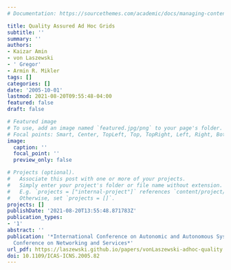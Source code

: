 ```yaml
---
# Documentation: https://sourcethemes.com/academic/docs/managing-content/

title: Quality Assured Ad Hoc Grids
subtitle: ''
summary: ''
authors:
- Kaizar Amin
- von Laszewski
- ' Gregor'
- Armin R. Mikler
tags: []
categories: []
date: '2005-10-01'
lastmod: 2021-08-20T09:55:48-04:00
featured: false
draft: false

# Featured image
# To use, add an image named `featured.jpg/png` to your page's folder.
# Focal points: Smart, Center, TopLeft, Top, TopRight, Left, Right, BottomLeft, Bottom, BottomRight.
image:
  caption: ''
  focal_point: ''
  preview_only: false

# Projects (optional).
#   Associate this post with one or more of your projects.
#   Simply enter your project's folder or file name without extension.
#   E.g. `projects = ["internal-project"]` references `content/project/deep-learning/index.md`.
#   Otherwise, set `projects = []`.
projects: []
publishDate: '2021-08-20T13:55:48.871783Z'
publication_types:
- '1'
abstract: ''
publication: '*International Conference on Autonomic and Autonomous Systems International
  Conference on Networking and Services*'
url_pdf: https://laszewski.github.io/papers/vonLaszewski-adhoc-quality.pdf
doi: 10.1109/ICAS-ICNS.2005.82
---
```

